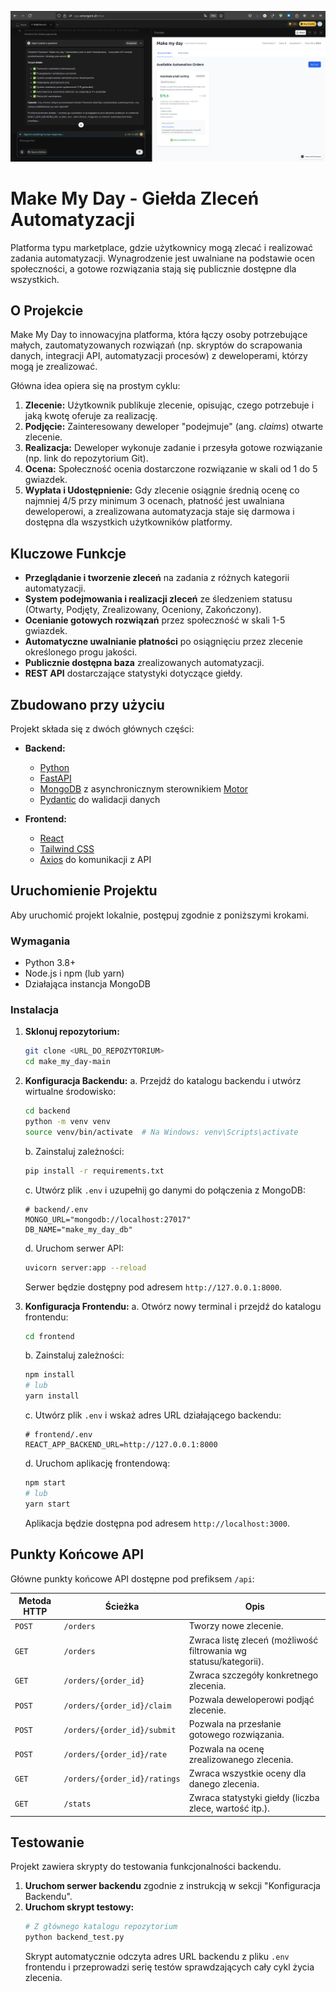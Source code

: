 ![Widok dashboardu](emergent.png)
# Make My Day - Giełda Zleceń Automatyzacji

Platforma typu marketplace, gdzie użytkownicy mogą zlecać i realizować zadania automatyzacji. Wynagrodzenie jest uwalniane na podstawie ocen społeczności, a gotowe rozwiązania stają się publicznie dostępne dla wszystkich.

## O Projekcie

Make My Day to innowacyjna platforma, która łączy osoby potrzebujące małych, zautomatyzowanych rozwiązań (np. skryptów do scrapowania danych, integracji API, automatyzacji procesów) z deweloperami, którzy mogą je zrealizować.

Główna idea opiera się na prostym cyklu:
1.  **Zlecenie:** Użytkownik publikuje zlecenie, opisując, czego potrzebuje i jaką kwotę oferuje za realizację.
2.  **Podjęcie:** Zainteresowany deweloper "podejmuje" (ang. *claims*) otwarte zlecenie.
3.  **Realizacja:** Deweloper wykonuje zadanie i przesyła gotowe rozwiązanie (np. link do repozytorium Git).
4.  **Ocena:** Społeczność ocenia dostarczone rozwiązanie w skali od 1 do 5 gwiazdek.
5.  **Wypłata i Udostępnienie:** Gdy zlecenie osiągnie średnią ocenę co najmniej 4/5 przy minimum 3 ocenach, płatność jest uwalniana deweloperowi, a zrealizowana automatyzacja staje się darmowa i dostępna dla wszystkich użytkowników platformy.

## Kluczowe Funkcje

*   **Przeglądanie i tworzenie zleceń** na zadania z różnych kategorii automatyzacji.
*   **System podejmowania i realizacji zleceń** ze śledzeniem statusu (Otwarty, Podjęty, Zrealizowany, Oceniony, Zakończony).
*   **Ocenianie gotowych rozwiązań** przez społeczność w skali 1-5 gwiazdek.
*   **Automatyczne uwalnianie płatności** po osiągnięciu przez zlecenie określonego progu jakości.
*   **Publicznie dostępna baza** zrealizowanych automatyzacji.
*   **REST API** dostarczające statystyki dotyczące giełdy.

## Zbudowano przy użyciu

Projekt składa się z dwóch głównych części:

*   **Backend:**
    *   [Python](https://www.python.org/)
    *   [FastAPI](https://fastapi.tiangolo.com/)
    *   [MongoDB](https://www.mongodb.com/) z asynchronicznym sterownikiem [Motor](https://motor.readthedocs.io/)
    *   [Pydantic](https://pydantic-docs.helpmanual.io/) do walidacji danych

*   **Frontend:**
    *   [React](https://reactjs.org/)
    *   [Tailwind CSS](https://tailwindcss.com/)
    *   [Axios](https://axios-http.com/) do komunikacji z API

## Uruchomienie Projektu

Aby uruchomić projekt lokalnie, postępuj zgodnie z poniższymi krokami.

### Wymagania

*   Python 3.8+
*   Node.js i npm (lub yarn)
*   Działająca instancja MongoDB

### Instalacja

1.  **Sklonuj repozytorium:**
    ```sh
    git clone <URL_DO_REPOZYTORIUM>
    cd make_my_day-main
    ```

2.  **Konfiguracja Backendu:**
    a. Przejdź do katalogu backendu i utwórz wirtualne środowisko:
    ```sh
    cd backend
    python -m venv venv
    source venv/bin/activate  # Na Windows: venv\Scripts\activate
    ```
    b. Zainstaluj zależności:
    ```sh
    pip install -r requirements.txt
    ```
    c. Utwórz plik `.env` i uzupełnij go danymi do połączenia z MongoDB:
    ```env
    # backend/.env
    MONGO_URL="mongodb://localhost:27017"
    DB_NAME="make_my_day_db"
    ```
    d. Uruchom serwer API:
    ```sh
    uvicorn server:app --reload
    ```
    Serwer będzie dostępny pod adresem `http://127.0.0.1:8000`.

3.  **Konfiguracja Frontendu:**
    a. Otwórz nowy terminal i przejdź do katalogu frontendu:
    ```sh
    cd frontend
    ```
    b. Zainstaluj zależności:
    ```sh
    npm install
    # lub
    yarn install
    ```
    c. Utwórz plik `.env` i wskaż adres URL działającego backendu:
    ```env
    # frontend/.env
    REACT_APP_BACKEND_URL=http://127.0.0.1:8000
    ```
    d. Uruchom aplikację frontendową:
    ```sh
    npm start
    # lub
    yarn start
    ```
    Aplikacja będzie dostępna pod adresem `http://localhost:3000`.

## Punkty Końcowe API

Główne punkty końcowe API dostępne pod prefiksem `/api`:

| Metoda HTTP | Ścieżka                           | Opis                                                      |
|-------------|-----------------------------------|-----------------------------------------------------------|
| `POST`      | `/orders`                         | Tworzy nowe zlecenie.                                     |
| `GET`       | `/orders`                         | Zwraca listę zleceń (możliwość filtrowania wg statusu/kategorii). |
| `GET`       | `/orders/{order_id}`              | Zwraca szczegóły konkretnego zlecenia.                      |
| `POST`      | `/orders/{order_id}/claim`        | Pozwala deweloperowi podjąć zlecenie.                       |
| `POST`      | `/orders/{order_id}/submit`       | Pozwala na przesłanie gotowego rozwiązania.               |
| `POST`      | `/orders/{order_id}/rate`         | Pozwala na ocenę zrealizowanego zlecenia.                 |
| `GET`       | `/orders/{order_id}/ratings`      | Zwraca wszystkie oceny dla danego zlecenia.               |
| `GET`       | `/stats`                          | Zwraca statystyki giełdy (liczba zlece, wartość itp.).    |

## Testowanie

Projekt zawiera skrypty do testowania funkcjonalności backendu.

1.  **Uruchom serwer backendu** zgodnie z instrukcją w sekcji "Konfiguracja Backendu".
2.  **Uruchom skrypt testowy:**
    ```sh
    # Z głównego katalogu repozytorium
    python backend_test.py
    ```
    Skrypt automatycznie odczyta adres URL backendu z pliku `.env` frontendu i przeprowadzi serię testów sprawdzających cały cykl życia zlecenia.
